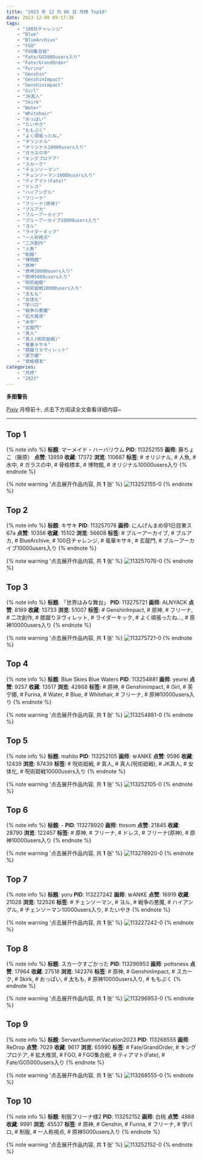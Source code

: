 ```yaml
---
title: "2023 年 12 月 06 日 月榜 Top10"
date: 2023-12-08 05:17:38
tags:
    - "100日チャレンジ"
    - "Blue"
    - "BlueArchive"
    - "FGO"
    - "FGO集合絵"
    - "Fate/GO5000users入り"
    - "Fate/GrandOrder"
    - "Furina"
    - "Genshin"
    - "GenshinImpact"
    - "Genshinimpact"
    - "Girl"
    - "JK真人"
    - "Skirk"
    - "Water"
    - "Whitehair"
    - "おっぱい"
    - "たいやき"
    - "ももぷく"
    - "よく頑張ったね…"
    - "オリジナル"
    - "オリジナル10000users入り"
    - "ガラスの中"
    - "キングプロテア"
    - "スカーク"
    - "チェンソーマン"
    - "チェンソーマン10000users入り"
    - "ティアマト(Fate)"
    - "ドレス"
    - "ハイアングル"
    - "フリーナ"
    - "フリーナ(原神)"
    - "ブルアカ"
    - "ブルーアーカイブ"
    - "ブルーアーカイブ10000users入り"
    - "ヨル"
    - "ライダーキック"
    - "一人称視点"
    - "二次創作"
    - "人魚"
    - "制服"
    - "博物館"
    - "原神"
    - "原神10000users入り"
    - "原神5000users入り"
    - "呪術廻戦"
    - "呪術廻戦10000users入り"
    - "太もも"
    - "女体化"
    - "学パロ"
    - "戦争の悪魔"
    - "拡大推奨"
    - "水中"
    - "玄龍門"
    - "真人"
    - "真人(呪術廻戦)"
    - "竜華キサキ"
    - "膝蹴りヌヴィレット"
    - "芙宁娜"
    - "骨格標本"
categories:
    - "月榜"
    - "2023"
---
```


<i class="fa fa-triangle-exclamation"></i>**多图警告**<i class="fa fa-triangle-exclamation"></i>

[Pixiv](https://www.pixiv.net/) 月榜前十, 点击下方阅读全文查看详细内容~

<!-- more -->

---

## Top 1

{% note info %}
**标题**: マーメイド・ハーバリウム
**PID**: 113252155 **画师**: 藤ちょこ（藤原）
**点赞**: 13959 **收藏**: 17372 **浏览**: 110687
**标签**: # オリジナル, # 人魚, # 水中, # ガラスの中, # 骨格標本, # 博物館, # オリジナル10000users入り
{% endnote %}

{% note warning '点击展开作品内容, 共 **1** 张' %}
![113252155-0](https://i.pixiv.re/img-original/img/2023/11/09/00/00/16/113252155_p0.png)
{% endnote %}

## Top 2

{% note info %}
**标题**: キサキ
**PID**: 113257076 **画师**: にんげんまめ@1日目東ス67a
**点赞**: 10356 **收藏**: 15102 **浏览**: 56608
**标签**: # ブルーアーカイブ, # ブルアカ, # BlueArchive, # 100日チャレンジ, # 竜華キサキ, # 玄龍門, # ブルーアーカイブ10000users入り
{% endnote %}

{% note warning '点击展开作品内容, 共 **1** 张' %}
![113257076-0](https://i.pixiv.re/img-original/img/2023/11/09/05/17/29/113257076_p0.png)
{% endnote %}

## Top 3

{% note info %}
**标题**: 「世界はみな舞台」
**PID**: 113275721 **画师**: ALNYACK
**点赞**: 8169 **收藏**: 13733 **浏览**: 51007
**标签**: # GenshinImpact, # 原神, # フリーナ, # 二次創作, # 膝蹴りヌヴィレット, # ライダーキック, # よく頑張ったね…, # 原神10000users入り
{% endnote %}

{% note warning '点击展开作品内容, 共 **1** 张' %}
![113275721-0](https://i.pixiv.re/img-original/img/2023/11/09/23/51/50/113275721_p0.png)
{% endnote %}

## Top 4

{% note info %}
**标题**: Blue Skies Blue Waters
**PID**: 113254881 **画师**: yeurei
**点赞**: 9257 **收藏**: 13517 **浏览**: 42868
**标签**: # 原神, # Genshinimpact, # Girl, # 芙宁娜, # Furina, # Water, # Blue, # Whitehair, # フリーナ, # 原神10000users入り
{% endnote %}

{% note warning '点击展开作品内容, 共 **1** 张' %}
![113254881-0](https://i.pixiv.re/img-original/img/2023/11/09/01/46/59/113254881_p0.png)
{% endnote %}

## Top 5

{% note info %}
**标题**: mahito
**PID**: 113252105 **画师**: ￦ANKE
**点赞**: 9596 **收藏**: 12439 **浏览**: 87439
**标签**: # 呪術廻戦, # 真人, # 真人(呪術廻戦), # JK真人, # 女体化, # 呪術廻戦10000users入り
{% endnote %}

{% note warning '点击展开作品内容, 共 **1** 张' %}
![113252105-0](https://i.pixiv.re/img-original/img/2023/11/09/00/00/08/113252105_p0.jpg)
{% endnote %}

## Top 6

{% note info %}
**标题**: -
**PID**: 113278920 **画师**: ttosom
**点赞**: 21845 **收藏**: 28790 **浏览**: 122457
**标签**: # 原神, # フリーナ, # ドレス, # フリーナ(原神), # 原神10000users入り
{% endnote %}

{% note warning '点击展开作品内容, 共 **1** 张' %}
![113278920-0](https://i.pixiv.re/img-original/img/2023/11/10/01/54/10/113278920_p0.jpg)
{% endnote %}

## Top 7

{% note info %}
**标题**: yoru
**PID**: 113227242 **画师**: ￦ANKE
**点赞**: 16919 **收藏**: 21028 **浏览**: 122526
**标签**: # チェンソーマン, # ヨル, # 戦争の悪魔, # ハイアングル, # チェンソーマン10000users入り, # たいやき
{% endnote %}

{% note warning '点击展开作品内容, 共 **1** 张' %}
![113227242-0](https://i.pixiv.re/img-original/img/2023/11/08/00/00/27/113227242_p0.jpg)
{% endnote %}

## Top 8

{% note info %}
**标题**: スカークすごかった
**PID**: 113296953 **画师**: pottsness
**点赞**: 17964 **收藏**: 27518 **浏览**: 142376
**标签**: # 原神, # GenshinImpact, # スカーク, # Skirk, # おっぱい, # 太もも, # 原神10000users入り, # ももぷく
{% endnote %}

{% note warning '点击展开作品内容, 共 **1** 张' %}
![113296953-0](https://i.pixiv.re/img-original/img/2023/11/10/21/44/22/113296953_p0.jpg)
{% endnote %}

## Top 9

{% note info %}
**标题**: ServantSummerVacation2023
**PID**: 113268555 **画师**: ReDrop
**点赞**: 7029 **收藏**: 9617 **浏览**: 65990
**标签**: # Fate/GrandOrder, # キングプロテア, # 拡大推奨, # FGO, # FGO集合絵, # ティアマト(Fate), # Fate/GO5000users入り
{% endnote %}

{% note warning '点击展开作品内容, 共 **1** 张' %}
![113268555-0](https://i.pixiv.re/img-original/img/2023/11/09/19/25/57/113268555_p0.jpg)
{% endnote %}

## Top 10

{% note info %}
**标题**: 制服フリーナ様2
**PID**: 113252152 **画师**: 白桃
**点赞**: 4988 **收藏**: 9991 **浏览**: 45537
**标签**: # 原神, # Genshin, # Furina, # フリーナ, # 学パロ, # 制服, # 一人称視点, # 原神5000users入り
{% endnote %}

{% note warning '点击展开作品内容, 共 **1** 张' %}
![113252152-0](https://i.pixiv.re/img-original/img/2023/11/09/00/00/15/113252152_p0.png)
{% endnote %}
